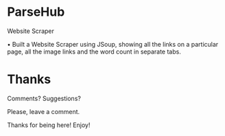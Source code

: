 # ParseHub
Website Scraper

• Built a Website Scraper using JSoup, showing all the links on a particular page, all the image links and the word count in separate tabs.

# Thanks

Comments? Suggestions?

Please, leave a comment.

Thanks for being here! Enjoy!
